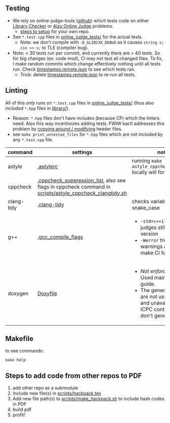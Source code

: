 ## Testing
- We rely on online-judge-tools ([github](https://github.com/online-judge-tools/verification-helper)) which tests code on either [Library Checker](https://judge.yosupo.jp/) or [Aizu Online Judge](https://onlinejudge.u-aizu.ac.jp/courses/list) problems.
  - [steps to setup](https://online-judge-tools.github.io/verification-helper/installer.html) for your own repo.
- See `*.test.cpp` files in [online_judge_tests/](online_judge_tests/) for the actual tests.
  - Note: we don't compile with `-D_GLIBCXX_DEBUG` as it causes `string s; cin >> s;` to TLE (compiler bug).
- Note: < 30 tests run per commit, and currently there are > 40 tests. So for big changes (ex: code mod), CI may not test all changed files. To fix, I make random commits which change effectively nothing until all tests run. Check [timestamps.remote.json](../.verify-helper/timestamps.remote.json) to see which tests ran.
  - Trick: delete [timestamps.remote.json](../.verify-helper/timestamps.remote.json) to re-run all tests.

## Linting
All of this *only* runs on `*.test.cpp` files in [online_judge_tests/](online_judge_tests/) (thus also *included* `*.hpp` files in [library/](../library/)).
  - Reason: `*.hpp` files don't have includes (because CP) which the linters need. Also this way incentivizes adding tests. FWIW kactl addresses this problem by [copying around / modifying](https://github.com/kth-competitive-programming/kactl/blob/main/doc/scripts/test-compiles.sh) header files.
  - see `make print_untested_files` for `*.hpp` files which are not included by any `*.test.cpp` file.


command | settings | notes | see
--- | --- | --- | ---
astyle | [.astylerc](.astylerc) | running `make astyle_cppcheck_clangtidy` locally will format files | http://astyle.sourceforge.net/astyle.html
cppcheck | [.cppcheck_suppression_list](.cppcheck_suppression_list), also see flags in cppcheck command in [scripts/astyle_cppcheck_clangtidy.sh](scripts/astyle_cppcheck_clangtidy.sh) | | https://cppcheck.sourceforge.io/
clang-tidy | [.clang-tidy](.clang-tidy) | checks variables for snake_case | https://clang.llvm.org/extra/clang-tidy/checks/list.html
g++ | [.gcc_compile_flags](.gcc_compile_flags) | <ul><li>`-std=c++17` since some judges still have this version</li><li>`-Werror` treats warnings as errors to make CI fail</li></ul> | https://codeforces.com/blog/entry/15547
doxygen | [Doxyfile](Doxyfile) | <ul><li>*Not enforced by CI*. Used mainly as a style guide.</li><li>The generated docs are not useful in CP and unavaliable in ICPC contests, so I don't generate them.</li></ul> | https://www.doxygen.nl/manual/commands.html

## Makefile
to see commands:
```
make help
```
## Steps to add code from other repos to PDF
1. add other repo as a submodule
2. Include new file(s) in [scripts/hackpack.tex](scripts/hackpack.tex)
3. Add new file path(s) to [scripts/make_hackpack.sh](scripts/make_hackpack.sh) to include hash codes in PDF
4. build pdf
5. profit!
